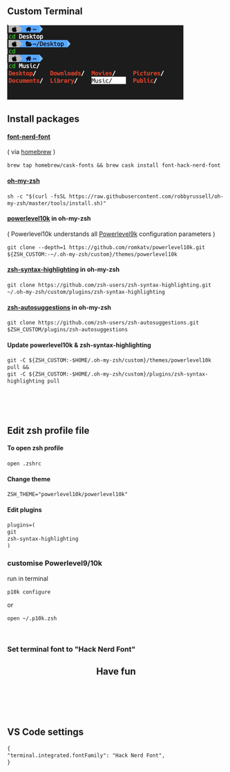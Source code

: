 Custom Terminal
--------

<img src="terminal.png"/>

## Install packages

#### [font-nerd-font](https://github.com/ryanoasis/nerd-fonts#option-3-install-script)
( via [homebrew](https://brew.sh) )
```
brew tap homebrew/cask-fonts && brew cask install font-hack-nerd-font
```

#### [oh-my-zsh](https://github.com/ohmyzsh/ohmyzsh)
```
sh -c "$(curl -fsSL https://raw.githubusercontent.com/robbyrussell/oh-my-zsh/master/tools/install.sh)"
```

 #### [powerlevel10k](https://github.com/romkatv/powerlevel10k) in oh-my-zsh
( Powerlevel10k understands all [Powerlevel9k](https://github.com/Powerlevel9k/powerlevel9k) configuration parameters )
```
git clone --depth=1 https://github.com/romkatv/powerlevel10k.git ${ZSH_CUSTOM:-~/.oh-my-zsh/custom}/themes/powerlevel10k
```
#### [zsh-syntax-highlighting](https://github.com/zsh-users/zsh-syntax-highlighting) in oh-my-zsh
```
git clone https://github.com/zsh-users/zsh-syntax-highlighting.git ~/.oh-my-zsh/custom/plugins/zsh-syntax-highlighting
```

#### [zsh-autosuggestions](https://github.com/zsh-users/zsh-autosuggestions) in oh-my-zsh
```
git clone https://github.com/zsh-users/zsh-autosuggestions.git $ZSH_CUSTOM/plugins/zsh-autosuggestions
```


#### Update powerlevel10k & zsh-syntax-highlighting
```
git -C ${ZSH_CUSTOM:-$HOME/.oh-my-zsh/custom}/themes/powerlevel10k pull &&
git -C ${ZSH_CUSTOM:-$HOME/.oh-my-zsh/custom}/plugins/zsh-syntax-highlighting pull
```


</br>
</br>
</br>

## Edit zsh profile file

#### To open zsh profile
```
open .zshrc
```

#### Change theme
```
ZSH_THEME="powerlevel10k/powerlevel10k"
```
#### Edit plugins
```
plugins=(
git
zsh-syntax-highlighting
)
```
### customise Powerlevel9/10k

run in terminal
```
p10k configure
```
or
```
open ~/.p10k.zsh
```



</br>


### Set terminal font to "Hack Nerd Font"

## <center>Have fun</center>

</br>
</br>
</br>
</br>

##  VS Code settings
```
{
"terminal.integrated.fontFamily": "Hack Nerd Font",
}
```
